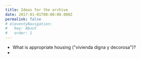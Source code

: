 ```yaml
---
title: Ideas for the archive
date: 2017-01-01T00:00:00.000Z
permalink: false
# eleventyNavigation:
#   key: About
#   order: 1
---
```


- What is appropriate housing ("vivienda digna y decorosa")?
- 